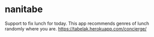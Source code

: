 # nanitabe
Support to fix lunch for today. This app recommends genres of lunch randomly where you are.
https://tabelak.herokuapp.com/concierge/
